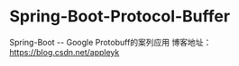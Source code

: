 # Spring-Boot-Protocol-Buffer
Spring-Boot -- Google Protobuff的案列应用
博客地址：https://blog.csdn.net/appleyk
